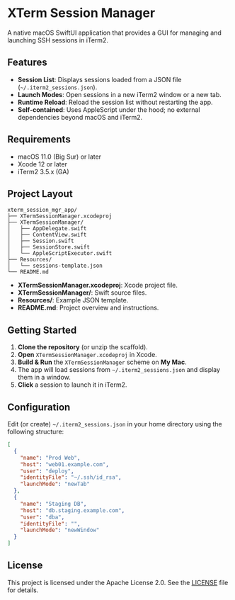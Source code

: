 # XTerm Session Manager

A native macOS SwiftUI application that provides a GUI for managing and launching SSH sessions in iTerm2.

## Features

- **Session List**: Displays sessions loaded from a JSON file (`~/.iterm2_sessions.json`).
- **Launch Modes**: Open sessions in a new iTerm2 window or a new tab.
- **Runtime Reload**: Reload the session list without restarting the app.
- **Self-contained**: Uses AppleScript under the hood; no external dependencies beyond macOS and iTerm2.

## Requirements

- macOS 11.0 (Big Sur) or later
- Xcode 12 or later
- iTerm2 3.5.x (GA)

## Project Layout

```
xterm_session_mgr_app/
├── XTermSessionManager.xcodeproj
├── XTermSessionManager/
│   ├── AppDelegate.swift
│   ├── ContentView.swift
│   ├── Session.swift
│   ├── SessionStore.swift
│   └── AppleScriptExecutor.swift
├── Resources/
│   └── sessions-template.json
└── README.md
```

- **XTermSessionManager.xcodeproj**: Xcode project file.
- **XTermSessionManager/**: Swift source files.
- **Resources/**: Example JSON template.
- **README.md**: Project overview and instructions.

## Getting Started

1. **Clone the repository** (or unzip the scaffold).
2. **Open** `XTermSessionManager.xcodeproj` in Xcode.
3. **Build & Run** the `XTermSessionManager` scheme on **My Mac**.
4. The app will load sessions from `~/.iterm2_sessions.json` and display them in a window.
5. **Click** a session to launch it in iTerm2.

## Configuration

Edit (or create) `~/.iterm2_sessions.json` in your home directory using the following structure:

```json
[
  {
    "name": "Prod Web",
    "host": "web01.example.com",
    "user": "deploy",
    "identityFile": "~/.ssh/id_rsa",
    "launchMode": "newTab"
  },
  {
    "name": "Staging DB",
    "host": "db.staging.example.com",
    "user": "dba",
    "identityFile": "",
    "launchMode": "newWindow"
  }
]
```

## License

This project is licensed under the Apache License 2.0. See the [LICENSE](LICENSE) file for details.
